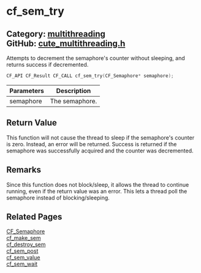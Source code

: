 [](../header.md ':include')

# cf_sem_try

Category: [multithreading](/api_reference?id=multithreading)  
GitHub: [cute_multithreading.h](https://github.com/RandyGaul/cute_framework/blob/master/include/cute_multithreading.h)  
---

Attempts to decrement the semaphore's counter without sleeping, and returns success if decremented.

```cpp
CF_API CF_Result CF_CALL cf_sem_try(CF_Semaphore* semaphore);
```

Parameters | Description
--- | ---
semaphore | The semaphore.

## Return Value

This function will not cause the thread to sleep if the semaphore's counter is zero. Instead, an error will
be returned. Success is returned if the semaphore was successfully acquired and the counter was decremented.

## Remarks

Since this function does not block/sleep, it allows the thread to continue running, even if the return
value was an error. This lets a thread poll the semaphore instead of blocking/sleeping.

## Related Pages

[CF_Semaphore](/multithreading/cf_semaphore.md)  
[cf_make_sem](/multithreading/cf_make_sem.md)  
[cf_destroy_sem](/multithreading/cf_destroy_sem.md)  
[cf_sem_post](/multithreading/cf_sem_post.md)  
[cf_sem_value](/multithreading/cf_sem_value.md)  
[cf_sem_wait](/multithreading/cf_sem_wait.md)  
